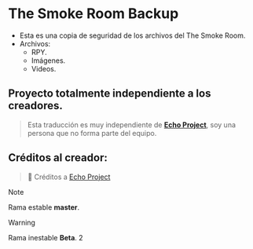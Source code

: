 # The Smoke Room Backup

- Esta es una copia de seguridad de los archivos del The Smoke Room.
- Archivos:
    - RPY.
    - Imágenes.
    - Videos.
    
## Proyecto totalmente independiente a los creadores.

> Esta traducción es muy independiente de [**Echo Project**](https://echoproject.itch.io/), soy una persona que no forma parte del equipo.
> 

## Créditos al creador:

> 📖 Créditos a [Echo Project](https://echoproject.itch.io/)
> 

> [!NOTE]
> Rama estable **master**.

> [!WARNING]
> Rama inestable **Beta**.
2